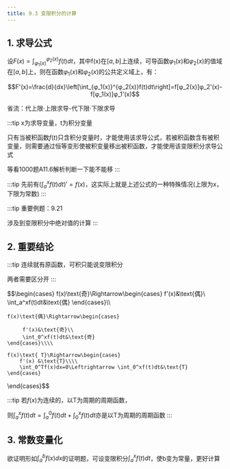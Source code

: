 ```yaml
---
title: 9.3 变限积分的计算
---
```


## 1. 求导公式

设$F(x)=\int_{φ_1(x)}^{φ_2(x)}f(t)dt$，其中f(x)在$[a,b]$上连续，可导函数$φ_1(x)$和$φ_2(x)$的值域在$[a,b]$上，则在函数$φ_1(x)$和$φ_2(x)$的公共定义域上，有：

$$F'(x)=\frac{d}{dx}\left[\int_{φ_1(x)}^{φ_2(x)}f(t)dt\right]=f[φ_2(x)]φ_2'(x)-f[φ_1(x)]φ_1'(x)$$

省流：代上限·上限求导-代下限·下限求导

:::tip
x为求导变量，t为积分变量

只有当被积函数$f(t)$只含积分变量时，才能使用该求导公式，若被积函数含有被积变量，则需要通过恒等变形使被积变量移出被积函数，才能使用该变限积分求导公式

等看1000题A11.6解析判断一下能不能移
:::

:::tip
先前有$(\int_a^x f(t)dt)'=f(x)$，这实际上就是上述公式的一种特殊情况(上限为x，下限为常数)
:::

:::tip
重要例题：9.21

涉及到变限积分中绝对值的计算
:::


## 2. 重要结论

:::tip
连续就有原函数，可积只能说变限积分

两者需要区分开
:::

$$\begin{cases}
    f(x)\text{奇}\Rightarrow\begin{cases}
         f'(x)&\text{偶}\\
         \int_a^xf(t)dt&\text{偶}
    \end{cases}\\\\
    
    f(x)\text{偶}\Rightarrow\begin{cases}
        
         f'(x)&\text{奇}\\
         \int_0^xf(t)dt&\text{奇}
    \end{cases}\\\\

    f(x)\text{ T}\Rightarrow\begin{cases}
        f'(x) &\text{T}\\\\
        \int_0^Tf(x)dx=0\Leftrightarrow \int_0^xf(t)dt&\text{T}
    \end{cases}

\end{cases}$$

:::tip
若$f(x)$为连续的，以T为周期的周期函数，

则$\int_a^xf(t)dt=\int_a^0f(t)dt+\int_0^xf(t)dt$亦是以T为周期的周期函数
:::

## 3. 常数变量化

欲证明形如$\int_a^bf(x)dx$的证明题，可设变限积分$\int_a^xf(t)dt$，使b变为常量，更好计算








